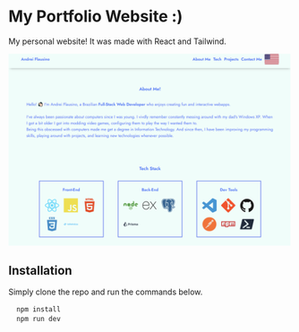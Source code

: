 # My Portfolio Website :)

My personal website! It was made with React and Tailwind.

![website](public/imgs/portfolio.png)

## Installation

Simply clone the repo and run the commands below.

```powershell
  npm install
  npm run dev
```
